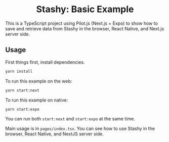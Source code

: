 <h1 align="center">Stashy: Basic Example</h1>

This is a TypeScript project using Pilot.js (Next.js + Expo) to show how to save and retrieve data from Stashy in the browser, React Native, and Next.js server side.

## Usage

First things first, install dependencies.

```bash
yarn install
```

To run this example on the web:

```bash
yarn start:next
```

To run this example on native:

```bash
yarn start:expo
```

You can run both `start:next` and `start:expo` at the same time.

Main usage is in `pages/index.tsx`. You can see how to use Stashy in the browser, React Native, and NextJS server side.
